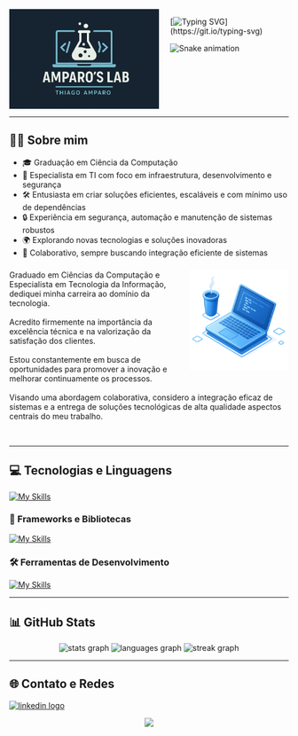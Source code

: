 <img align="left" height="180" src="assets/img/AmparosLab.png" style="margin-right: 20px;" alt="Logo Amparo`s Lab" />

[![Typing SVG](https://readme-typing-svg.demolab.com?font=&pause=1000&width=600&height=60&lines=Hello+World,+%F0%9F%91%8B+I'm+Thiago+Amparo!;And+welcome+to+my+dev+lab+%F0%9F%A7%AA.;%F0%9F%9A%80+Where+every+keystroke+becomes+a+command+%F0%9F%9A%80.)](https://git.io/typing-svg)

<img src="https://raw.githubusercontent.com/thiagoamparo/thiagoamparo/output/github-contribution-grid-snake.svg" alt="Snake animation" />

<br clear="left"/>

---

## 👨‍💻 Sobre mim

- 🎓 Graduação em Ciência da Computação  
- 🧠 Especialista em TI com foco em infraestrutura, desenvolvimento e segurança  
- 🛠️ Entusiasta em criar soluções eficientes, escaláveis e com mínimo uso de dependências  
- 🔒 Experiência em segurança, automação e manutenção de sistemas robustos  
- 🌍 Explorando novas tecnologias e soluções inovadoras  
- 🤝 Colaborativo, sempre buscando integração eficiente de sistemas  

###

<img align="right" height="180" src="assets/img/Laptop.png" style="margin-left: 20px;" />

<p align="left">
  Graduado em Ciências da Computação e Especialista em Tecnologia da Informação, dediquei minha carreira ao domínio da tecnologia. <br><br>
  Acredito firmemente na importância da excelência técnica e na valorização da satisfação dos clientes. <br><br>
  Estou constantemente em busca de oportunidades para promover a inovação e melhorar continuamente os processos. <br><br>
  Visando uma abordagem colaborativa, considero a integração eficaz de sistemas e a entrega de soluções tecnológicas de alta qualidade aspectos centrais do meu trabalho.
</p>

<br clear="right"/>

---

## 💻 Tecnologias e Linguagens

[![My Skills](https://skillicons.dev/icons?i=html,css,js,ts,py,c,cpp,java,docker,linux)](https://skillicons.dev)

### 🚀 Frameworks e Bibliotecas

[![My Skills](https://skillicons.dev/icons?i=react,nodejs,vite,electron,express,spring,mysql,postgres)](https://skillicons.dev)

### 🛠️ Ferramentas de Desenvolvimento

[![My Skills](https://skillicons.dev/icons?i=git,github,figma,vscode,postman,linux)](https://skillicons.dev)

---

## 📊 GitHub Stats

<div align="center">
  <img src="https://github-readme-stats.vercel.app/api?username=thiagoamparo&hide_title=false&hide_rank=false&show_icons=true&include_all_commits=true&count_private=true&disable_animations=false&theme=transparent&locale=en&hide_border=false&order=1" height="170em" alt="stats graph"  />
  <img src="https://github-readme-stats.vercel.app/api/top-langs?username=thiagoamparo&locale=en&hide_title=false&layout=compact&card_width=320&langs_count=5&theme=transparent&hide_border=false&order=2" height="170em" alt="languages graph"  />
  <img src="https://streak-stats.demolab.com?user=thiagoamparo&locale=en&mode=daily&theme=transparent&hide_border=false&border_radius=5&order=3" height="220em" alt="streak graph"  />
</div>

---

## 🌐 Contato e Redes

<div align="left">
  <a href="https://www.linkedin.com/in/thiagoamparo/" target="_blank">
    <img src="https://img.shields.io/static/v1?message=LinkedIn&logo=linkedin&label=&color=0077B5&logoColor=white&labelColor=&style=for-the-badge" height="35" alt="linkedin logo" />
  </a>
</div>

<p align="center">
  <img src="https://capsule-render.vercel.app/api?type=waving&color=gradient&height=120&section=footer" />
</p>